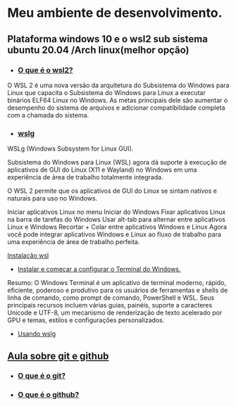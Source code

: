 # Meu ambiente de desenvolvimento.
## Plataforma windows 10 e o wsl2 sub sistema ubuntu 20.04 /Arch linux(melhor opção)


- ### [O que é o wsl2?](https://learn.microsoft.com/pt-br/windows/wsl/about)

<p>O WSL 2 é uma nova versão da arquitetura do Subsistema do Windows para Linux que capacita o Subsistema do Windows para Linux a executar binários ELF64 Linux no Windows. As metas principais dele são aumentar o desempenho do sistema de arquivos e adicionar compatibilidade completa com a chamada do sistema.</p>

- ### [wslg](https://learn.microsoft.com/pt-br/windows/wsl/tutorials/gui-apps)

WSLg (Windows Subsystem for Linux GUI).
<p>Subsistema do Windows para Linux (WSL) agora dá suporte à execução de aplicativos de GUI do Linux (X11 e Wayland) no Windows em uma experiência de área de trabalho totalmente integrada.

O WSL 2 permite que os aplicativos de GUI do Linux se sintam nativos e naturais para uso no Windows.

Iniciar aplicativos Linux no menu Iniciar do Windows
Fixar aplicativos Linux na barra de tarefas do Windows
Usar alt-tab para alternar entre aplicativos Linux e Windows
Recortar + Colar entre aplicativos Windows e Linux
Agora você pode integrar aplicativos Windows e Linux ao fluxo de trabalho para uma experiência de área de trabalho perfeita.</p>

[Instalação wsl](https://github.com/shenrique1970/Meu-ambiente-dev/blob/main/resumos/inst-wsl2.md)


- [Instalar e começar a configurar o Terminal do Windows.](https://learn.microsoft.com/pt-br/windows/terminal/install)

<p>Resumo: 
O Windows Terminal é um aplicativo de terminal moderno, rápido, eficiente, poderoso e produtivo para os usuários de ferramentas e shells de linha de comando, como prompt de comando, PowerShell e WSL. Seus principais recursos incluem várias guias, painéis, suporte a caracteres Unicode e UTF-8, um mecanismo de renderização de texto acelerado por GPU e temas, estilos e configurações personalizados.</p>

- [Usando wslg](https://github.com/shenrique1970/Meu-ambiente-dev/blob/main/resumos/usu-ubuntu.md)

## [Aula sobre git e github](https://github.com/shenrique1970/Meu-ambiente-dev/blob/main/resumos/resumo-aula.md)

- ### [O que é o git?](https://git-scm.com/doc)

- ### [O que é o github?](https://docs.github.com/pt)






